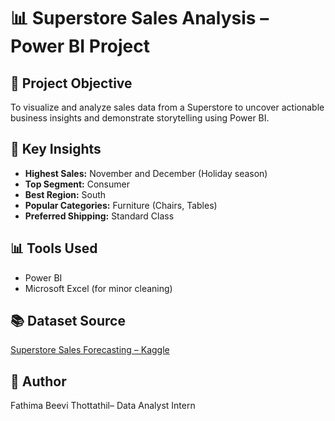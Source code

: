 
# 📊 Superstore Sales Analysis – Power BI Project

## 📌 Project Objective
To visualize and analyze sales data from a Superstore to uncover actionable business insights and demonstrate storytelling using Power BI.

## 🧠 Key Insights
- **Highest Sales:** November and December (Holiday season)
- **Top Segment:** Consumer
- **Best Region:** South
- **Popular Categories:** Furniture (Chairs, Tables)
- **Preferred Shipping:** Standard Class



## 📊 Tools Used
- Power BI
- Microsoft Excel (for minor cleaning)

## 📚 Dataset Source
[Superstore Sales Forecasting – Kaggle](https://www.kaggle.com/datasets/rohitsahoo/sales-forecasting)

## 🙌 Author
Fathima  Beevi Thottathil– Data Analyst Intern  

